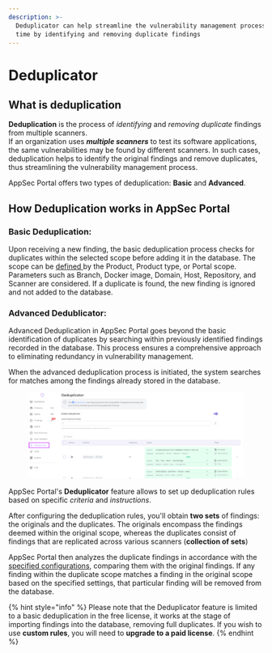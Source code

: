 ```yaml
---
description: >-
  Deduplicator can help streamline the vulnerability management process and save
  time by identifying and removing duplicate findings
---
```


# Deduplicator

## What is deduplication

**Deduplication** is the process of _identifying_ and _removing duplicate_ findings from multiple scanners. \
If an organization uses _**multiple scanners**_ to test its software applications, the same vulnerabilities may be found by different scanners. In such cases, deduplication helps to identify the original findings and remove duplicates, thus streamlining the vulnerability management process.

AppSec Portal offers two types of deduplication: **Basic** and **Advanced**.

## How Deduplication works in AppSec Portal

### **Basic Deduplication:**&#x20;

Upon receiving a new finding, the basic deduplication process checks for duplicates within the selected scope before adding it in the database. The scope can be [defined ](basic-deduplicator-rules.md)by the Product, Product type, or Portal scope. Parameters such as Branch, Docker image, Domain, Host, Repository, and Scanner are considered. If a duplicate is found, the new finding is ignored and not added to the database.

### Advanced Dedublicator:

Advanced Deduplication in AppSec Portal goes beyond the basic identification of duplicates by searching within previously identified findings recorded in the database. This process ensures a comprehensive approach to eliminating redundancy in vulnerability management.

When the advanced deduplication process is initiated, the system searches for matches among the findings already stored in the database.

<figure><img src="../../../.gitbook/assets/image (5) (1) (1) (1) (1).png" alt=""><figcaption></figcaption></figure>

AppSec Portal's **Deduplicator** feature allows to set up deduplication rules based on specific _criteria_ and _instructions_.

After configuring the deduplication rules, you'll obtain **two sets** of findings: the originals and the duplicates. The originals encompass the findings deemed within the original scope, whereas the duplicates consist of findings that are replicated across various scanners (**collection of sets**)

AppSec Portal then analyzes the duplicate findings in accordance with the [specified configurations](basic-deduplicator-rules.md), comparing them with the original findings. If any finding within the duplicate scope matches a finding in the original scope based on the specified settings, that particular finding will be removed from the database.

{% hint style="info" %}
Please note that the Deduplicator feature is limited to a basic deduplication in the free license, it works at the stage of importing findings into the database, removing full duplicates. If you wish to use **custom rules**, you will need to **upgrade to a paid license**.
{% endhint %}
